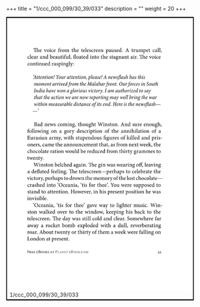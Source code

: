 +++
title = "1/ccc_000_099/30_39/033"
description = ""
weight = 20
+++

<table style="border:2px solid black;max-width:800px;max-height:800px;" 
><tr><td><img class="center-fit-jpg"
src="/jpg_/out_jpg_1984__033.jpg"  >1/ccc_000_099/30_39/033</img></td></tr></table>